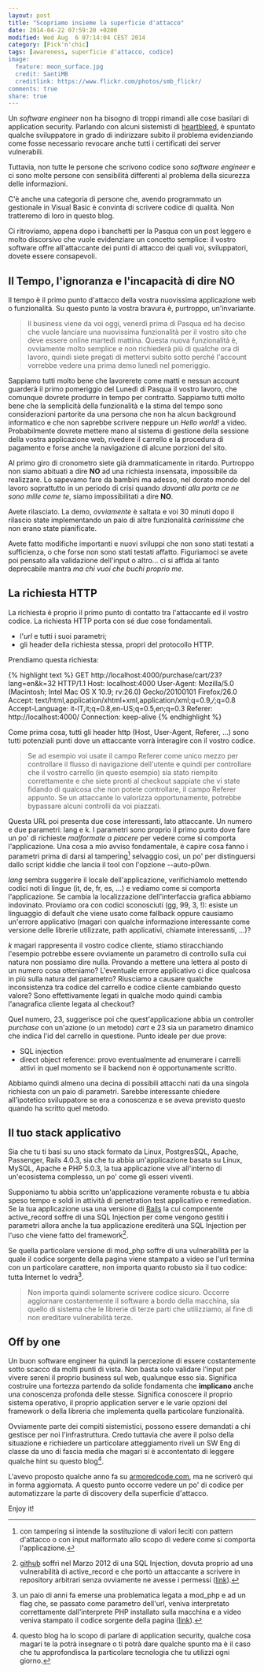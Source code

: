 ```yaml
---
layout: post
title: "Scopriamo insieme la superficie d'attacco"
date: 2014-04-22 07:59:20 +0200
modified: Wed Aug  6 07:14:04 CEST 2014
category: [Pick'n'chic]
tags: [awareness, superficie d'attacco, codice]
image:
  feature: moon_surface.jpg
  credit: SantiMB
  creditlink: https://www.flickr.com/photos/smb_flickr/
comments: true
share: true
---
```


Un _software engineer_ non ha bisogno di troppi rimandi alle cose basilari di
application security. Parlando con alcuni sistemisti di
[heartbleed](http://codiceinsicuro.itblog/heartbleed-parte-2-chiacchierata-da-pub-ma-tecnica-questa-volta),
è spuntato qualche sviluppatore in grado di indirizzare subito il problema
evidenziando come fosse necessario revocare anche tutti i certificati dei
server vulnerabili.

Tuttavia, non tutte le persone che scrivono codice sono _software engineer_ e
ci sono molte persone con sensibilità differenti al problema della sicurezza
delle informazioni.

C'è anche una categoria di persone che, avendo programmato un gestionale in
Visual Basic è convinta di scrivere codice di qualità. Non tratteremo di loro
in questo blog.

Ci ritroviamo, appena dopo i banchetti per la Pasqua con un post leggero e
molto discorsivo che vuole evidenziare un concetto semplice: il vostro software
offre all'attaccante dei punti di attacco dei quali voi, sviluppatori, dovete
essere consapevoli.

## Il Tempo, l'ignoranza e l'incapacità di dire NO

Il tempo è il primo punto d'attacco della vostra nuovissima applicazione web o
funzionalità. Su questo punto la vostra bravura è, purtroppo, un'invariante.

> Il business viene da voi oggi, venerdì prima di Pasqua ed ha deciso che vuole
> lanciare una nuovissima funzionalità per il vostro sito che deve essere
> online martedì mattina. Questa nuova funzionalità è, ovviamente molto
> semplice e non richiederà più di qualche ora di lavoro, quindi siete pregati
> di mettervi subito sotto perché l'account vorrebbe vedere una prima demo
> lunedì nel pomeriggio.

Sappiamo tutti molto bene che lavorerete come matti e nessun account guarderà
il primo pomeriggio del Lunedì di Pasqua il vostro lavoro, che comunque dovrete
produrre in tempo per contratto. Sappiamo tutti molto bene che la semplicità
della funzionalità e la stima del tempo sono considerazioni partorite da una
persona che non ha alcun background informatico e che non saprebbe scrivere
neppure un _Hello world!_ a video. Probabilmente dovrete mettere mano al
sistema di gestione della sessione della vostra applicazione web, rivedere il
carrello e la procedura di pagamento e forse anche la navigazione di alcune
porzioni del sito.

Al primo giro di cronometro siete già drammaticamente in ritardo. Purtroppo non
siamo abituati a dire **NO** ad una richiesta insensata, impossibile da
realizzare. Lo sapevamo fare da bambini ma adesso, nel dorato mondo del lavoro
soprattutto in un periodo di crisi quando _davanti alla porta ce ne sono mille
come te_, siamo impossibilitati a dire **NO**.

Avete rilasciato. La demo, _ovviamente_ è saltata e voi 30 minuti dopo il
rilascio state implementando un paio di altre funzionalità _carinissime_ che
non erano state pianificate.

Avete fatto modifiche importanti e nuovi sviluppi che non sono stati testati a
sufficienza, o che forse non sono stati testati affatto. Figuriamoci se avete
poi pensato alla validazione dell'input o altro... ci si affida al tanto
deprecabile mantra _ma chi vuoi che buchi proprio me_.

## La richiesta HTTP

La richiesta è proprio il primo punto di contatto tra l'attaccante ed il vostro codice. La richiesta HTTP porta con sé due cose fondamentali.

* l'_url_ e tutti i suoi parametri;
* gli header della richiesta stessa, propri del protocollo HTTP.

Prendiamo questa richiesta:

{% highlight text %}
GET http://localhost:4000/purchase/cart/23?lang=en&k=32 HTTP/1.1
Host: localhost:4000
User-Agent: Mozilla/5.0 (Macintosh; Intel Mac OS X 10.9; rv:26.0) Gecko/20100101 Firefox/26.0
Accept: text/html,application/xhtml+xml,application/xml;q=0.9,*/*;q=0.8
Accept-Language: it-IT,it;q=0.8,en-US;q=0.5,en;q=0.3
Referer: http://localhost:4000/
Connection: keep-alive
{% endhighlight %}

Come prima cosa, tutti gli header http (Host, User-Agent, Referer, ...) sono
tutti potenziali punti dove un attaccante vorrà interagire con il vostro
codice.

> Se ad esempio voi usate il campo Referer come unico mezzo per controllare il
> flusso di navigazione dell'utente e quindi per controllare che il vostro
> carrello (in questo esempio) sia stato riempito correttamente e che siete
> pronti al checkout sappiate che vi state fidando di qualcosa che non potete
> controllare, il campo Referer appunto. Se un attaccante lo valorizza
> opportunamente, potrebbe bypassare alcuni controlli da voi piazzati.

Questa URL poi presenta due cose interessanti, lato attaccante. Un numero e due
parametri: lang e k. I parametri sono proprio il primo punto dove fare un po'
di richieste _malformate a piacere_ per vedere come si comporta l'applicazione.
Una cosa a mio avviso fondamentale, è capire cosa fanno i parametri prima di
darsi al tampering[^1] selvaggio così, un po' per distinguersi dallo script
kiddie che lancia il tool con l'opzione --auto-p0wn.

_lang_ sembra suggerire il locale dell'applicazione, verifichiamolo mettendo
codici noti di lingue (it, de, fr, es, ...) e vediamo come si comporta
l'applicazione. Se cambia la localizzazione dell'interfaccia grafica abbiamo
indovinato. Proviamo ora con codici sconosciuti (gg, 99, 3, !): esiste un
linguaggio di default che viene usato come fallback oppure causiamo un'errore
applicativo (magari con qualche informazione interessante come versione delle
librerie utilizzate, path applicativi, chiamate interessanti, ...)?

_k_ magari rappresenta il vostro codice cliente, stiamo stiracchiando l'esempio
potrebbe essere ovviamente un parametro di controllo sulla cui natura non
possiamo dire nulla. Provando a mettere una lettera al posto di un numero cosa
otteniamo? L'eventuale errore applicativo ci dice qualcosa in più sulla natura
del parametro? Riusciamo a causare qualche inconsistenza tra codice del
carrello e codice cliente cambiando questo valore? Sono effettivamente legati
in qualche modo quindi cambia l'anagrafica cliente legata al checkout?

Quel numero, 23, suggerisce poi che quest'applicazione abbia un controller
_purchase_ con un'azione (o un metodo) _cart_ e 23 sia un parametro dinamico
che indica l'id del carrello in questione. Punto ideale per due prove:

* SQL injection
* direct object reference: provo eventualmente ad enumerare i carrelli attivi
in quel momento se il backend non è opportunamente scritto.

Abbiamo quindi almeno una decina di possibili attacchi nati da una singola
richiesta con un paio di parametri. Sarebbe interessante chiedere all'ipotetico
sviluppatore se era a conoscenza e se aveva previsto questo quando ha scritto
quel metodo.

## Il tuo stack applicativo

Sia che tu ti basi su uno stack formato da Linux, PostgresSQL, Apache,
Passenger, Rails 4.0.3, sia che tu abbia un'applicazione basata su Linux,
MySQL, Apache e PHP 5.0.3, la tua applicazione vive all'interno di
un'ecosistema complesso, un po' come gli esseri viventi.

Supponiamo tu abbia scritto un'applicazione veramente robusta e tu abbia speso
tempo e soldi in attività di penetration test applicativo e remediation. Se la
tua applicazione usa una versione di [Rails](http://rubyonrails.org) la cui
componente active\_record soffre di una SQL Injection per come vengono gestiti
i parametri allora anche la tua applicazione erediterà una SQL Injection per
l'uso che viene fatto del framework[^2].

Se quella particolare versione di mod\_php soffre di una vulnerabilità per la
quale il codice sorgente della pagina viene stampato a video se l'url termina
con un particolare carattere, non importa quanto robusto sia il tuo codice:
tutta Internet lo vedrà[^3].

> Non importa quindi solamente scrivere codice sicuro. Occorre aggiornare
> costantemente il software a bordo della macchina, sia quello di sistema che
> le librerie di terze parti che utilizziamo, al fine di non ereditare
> vulnerabilità terze.

## Off by one

Un buon software engineer ha quindi la percezione di essere costantemente sotto
scacco da molti punti di vista. Non basta solo validare l'input per vivere
sereni il proprio business sul web, qualunque esso sia. Significa costruire una
fortezza partendo da solide fondamenta che **implicano** anche una conoscenza
profonda delle stesse. Significa conoscere il proprio sistema operativo, il
proprio application server e le varie opzioni del framework o della libreria
che implementa quella particolare funzionalità.

Ovviamente parte dei compiti sistemistici, possono essere demandati a chi
gestisce per noi l'infrastruttura. Credo tuttavia che avere il polso della
situazione e richiedere un particolare atteggiamento riveli un SW Eng di classe
da uno di fascia media che magari si è accontentato di leggere qualche hint su
questo blog[^4].

L'avevo proposto qualche anno fa su [armoredcode.com](http://armoredcode.com),
ma ne scriverò qui in forma aggiornata. A questo punto occorre vedere un po' di
codice per automatizzare la parte di discovery della superficie d'attacco.

Enjoy it!

[^1]: con tampering si intende la sostituzione di valori leciti con pattern d'attacco o con input malformato allo scopo di vedere come si comporta l'applicazione.
[^2]: [github](https://github.com) soffrì nel Marzo 2012 di una SQL Injection, dovuta proprio ad una vulnerabilità di active\_record e che portò un attaccante a scrivere in repository arbitrari senza ovviamente ne avesse i permessi ([link](http://www.extremetech.com/computing/120981-github-hacked-millions-of-projects-at-risk-of-being-modified-or-deleted)).
[^3]: un paio di anni fa emerse una problematica legata a mod\_php e ad un flag che, se passato come parametro dell'url, veniva interpretato correttamente dall'interprete PHP installato sulla macchina e a video veniva stampato il codice sorgente della pagina ([link](http://www.kb.cert.org/vuls/id/520827)).
[^4]: questo blog ha lo scopo di parlare di application security, qualche cosa magari te la potrà insegnare o ti potrà dare qualche spunto ma è il caso che tu approfondisca la particolare tecnologia che tu utilizzi ogni giorno.
